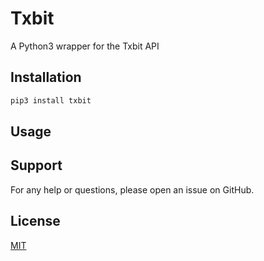 # Txbit 

A Python3 wrapper for the Txbit API

## Installation

```bash
pip3 install txbit
```

## Usage

## Support

For any help or questions, please open an issue on GitHub.

## License

[MIT](https://github.com/AD-Ventures/txbit/blob/master/LICENSE)
